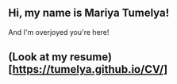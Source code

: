 ## Hi, my name is Mariya Tumelya!
And I'm overjoyed you're here! 

## (Look at my resume)[https://tumelya.github.io/CV/]
